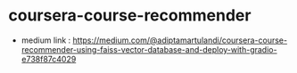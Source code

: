# coursera-course-recommender
- medium link : https://medium.com/@adiptamartulandi/coursera-course-recommender-using-faiss-vector-database-and-deploy-with-gradio-e738f87c4029
